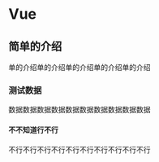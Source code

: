 # Vue

## 简单的介绍
单的介绍单的介绍单的介绍单的介绍单的介绍

### 测试数据
数据数据数据数据数据数据数据数据数据数据

#### 不不知道行不行
不行不行不行不行不行不行不行不行不行不行